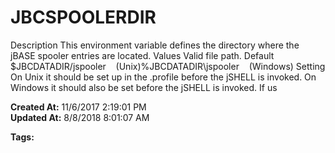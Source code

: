 # JBCSPOOLERDIR

Description This environment variable defines the directory where the jBASE spooler entries are located. Values Valid file path. Default $JBCDATADIR/jspooler    (Unix)%JBCDATADIR\jspooler    (Windows) Setting On Unix it should be set up in the .profile before the jSHELL is invoked. On Windows it should also be set before the jSHELL is invoked. If us  

**Created At:** 11/6/2017 2:19:01 PM  
**Updated At:** 8/8/2018 8:01:07 AM  

**Tags:**
<badge text='jspooler' vertical='middle' />
<badge text='environment variables' vertical='middle' />

